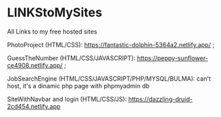 # LINKStoMySites
All Links to my free hosted sites


PhotoProject (HTML/CSS): https://fantastic-dolphin-5364a2.netlify.app/ ;

GuessTheNumber (HTML/CSS/JAVASCRIPT): https://peppy-sunflower-ce4908.netlify.app/ ;

JobSearchEngine (HTML/CSS/JAVASCRIPT/PHP/MYSQL/BULMA): can't host, it's a dinamic php page with phpmyadmin db

SiteWithNavbar and login (HTML/CSS/JS): https://dazzling-druid-2cd454.netlify.app
